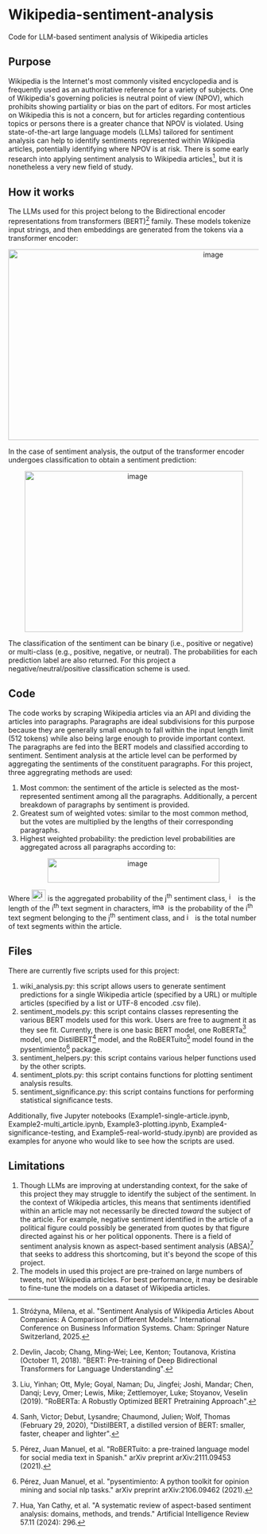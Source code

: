 # Wikipedia-sentiment-analysis
Code for LLM-based sentiment analysis of Wikipedia articles

## Purpose
Wikipedia is the Internet's most commonly visited encyclopedia and is frequently used as an authoritative reference for a variety of subjects. One of Wikipedia's governing policies is neutral point of view (NPOV), which prohibits showing partiality or bias on the part of editors. For most articles on Wikipedia this is not a concern, but for articles regarding contentious topics or persons there is a greater chance that NPOV is violated. Using state-of-the-art large language models (LLMs) tailored for sentiment analysis can help to identify sentiments represented within Wikipedia articles, potentially identifying where NPOV is at risk. There is some early research into applying sentiment analysis to Wikipedia articles[^1], but it is nonetheless a very new field of study.

## How it works
The LLMs used for this project belong to the Bidirectional encoder representations from transformers (BERT)[^2] family. These models tokenize input strings, and then embeddings are generated from the tokens via a transformer encoder:

<p align="center">
<img width="809" height="383" alt="image" src="https://github.com/user-attachments/assets/9db027a3-7604-4ebe-85cb-9921c3bd2f23" />
</p>

In the case of sentiment analysis, the output of the transformer encoder undergoes classification to obtain a sentiment prediction:

<p align="center">
<img width="439" height="323" alt="image" src="https://github.com/user-attachments/assets/b7e07b04-a2c6-4298-bbee-844270903d4c" />
</p>

The classification of the sentiment can be binary (i.e., positive or negative) or multi-class (e.g., positive, negative, or neutral). The probabilities for each prediction label are also returned. For this project a negative/neutral/positive classification scheme is used. 

## Code
The code works by scraping Wikipedia articles via an API and dividing the articles into paragraphs. Paragraphs are ideal subdivisions for this purpose because they are generally small enough to fall within the input length limit (512 tokens) while also being large enough to provide important context. The paragraphs are fed into the BERT models and classified according to sentiment. Sentiment analysis at the article level can be performed by aggregating the sentiments of the constituent paragraphs. For this project, three aggregrating methods are used:

1. Most common: the sentiment of the article is selected as the most-represented sentiment among all the paragraphs. Additionally, a percent breakdown of paragraphs by sentiment is provided.
2. Greatest sum of weighted votes: similar to the most common method, but the votes are multiplied by the lengths of their corresponding paragraphs.
3. Highest weighted probability: the prediction level probabilities are aggregated across all paragraphs according to:
<p align="center">
<img width="346" height="49" alt="image" src="https://github.com/user-attachments/assets/b7f2472c-828b-4730-9396-648c1f696b8b" />
</p>

Where <img width="28" height="23" alt="image" src="https://github.com/user-attachments/assets/b0f2e562-f184-45d1-87fe-dc8c64e2efee" /> is the aggregated probability of the j<sup>th</sup> sentiment class, <img width="14" height="17" alt="image" src="https://github.com/user-attachments/assets/f928cbfd-150e-4351-9940-41539e99ad4e" /> is the length of the i<sup>th</sup> text segment in characters, <img width="28" height="16" alt="image" src="https://github.com/user-attachments/assets/8c37f7fc-a872-4cff-8fa5-a35b381d2c3d" /> is the probability of the i<sup>th</sup> text segment belonging to the j<sup>th</sup> sentiment class, and <img width="13" height="15" alt="image" src="https://github.com/user-attachments/assets/a1e4b1e1-e6d5-4917-8717-dbe8a7114cdc" /> is the total number of text segments within the article.

## Files
There are currently five scripts used for this project:

1. wiki_analysis.py: this script allows users to generate sentiment predictions for a single Wikipedia article (specified by a URL) or multiple articles (specified by a list or UTF-8 encoded .csv file).
2. sentiment_models.py: this script contains classes representing the various BERT models used for this work. Users are free to augment it as they see fit. Currently, there is one basic BERT model, one RoBERTa[^3] model, one DistilBERT[^4] model, and the RoBERTuito[^5] model found in the pysentimiento[^6] package.
3. sentiment_helpers.py: this script contains various helper functions used by the other scripts.
4. sentiment_plots.py: this script contains functions for plotting sentiment analysis results.
5. sentiment_significance.py: this script contains functions for performing statistical significance tests.

Additionally, five Jupyter notebooks (Example1-single-article.ipynb, Example2-multi_article.ipynb, Example3-plotting.ipynb, Example4-significance-testing, and Example5-real-world-study.ipynb) are provided as examples for anyone who would like to see how the scripts are used.

## Limitations
1. Though LLMs are improving at understanding context, for the sake of this project they may struggle to identify the subject of the sentiment. In the context of Wikipedia articles, this means that sentiments identified within an article may not necessarily be directed *toward* the subject of the article. For example, negative sentiment identified in the article of a political figure could possibly be generated from quotes by that figure directed against his or her political opponents. There is a field of sentiment analysis known as aspect-based sentiment analysis (ABSA)[^7] that seeks to address this shortcoming, but it's beyond the scope of this project.
2. The models in used this project are pre-trained on large numbers of tweets, not Wikipedia articles. For best performance, it may be desirable to fine-tune the models on a dataset of Wikipedia articles.

[^1]:Stróżyna, Milena, et al. "Sentiment Analysis of Wikipedia Articles About Companies: A Comparison of Different Models." International Conference on Business Information Systems. Cham: Springer Nature Switzerland, 2025.
[^2]:Devlin, Jacob; Chang, Ming-Wei; Lee, Kenton; Toutanova, Kristina (October 11, 2018). "BERT: Pre-training of Deep Bidirectional Transformers for Language Understanding".
[^3]:Liu, Yinhan; Ott, Myle; Goyal, Naman; Du, Jingfei; Joshi, Mandar; Chen, Danqi; Levy, Omer; Lewis, Mike; Zettlemoyer, Luke; Stoyanov, Veselin (2019). "RoBERTa: A Robustly Optimized BERT Pretraining Approach".
[^4]:Sanh, Victor; Debut, Lysandre; Chaumond, Julien; Wolf, Thomas (February 29, 2020), "DistilBERT, a distilled version of BERT: smaller, faster, cheaper and lighter".
[^5]:Pérez, Juan Manuel, et al. "RoBERTuito: a pre-trained language model for social media text in Spanish." arXiv preprint arXiv:2111.09453 (2021).
[^6]:Pérez, Juan Manuel, et al. "pysentimiento: A python toolkit for opinion mining and social nlp tasks." arXiv preprint arXiv:2106.09462 (2021).
[^7]:Hua, Yan Cathy, et al. "A systematic review of aspect-based sentiment analysis: domains, methods, and trends." Artificial Intelligence Review 57.11 (2024): 296.

